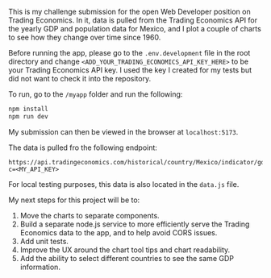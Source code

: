 This is my challenge submission for the open Web Developer position on Trading Economics. In it, data is pulled from the Trading Economics API for the yearly GDP and population data for Mexico, and I plot a couple of charts to see how they change over time since 1960.

Before running the app, please go to the `.env.development` file in the root directory and change `<ADD_YOUR_TRADING_ECONOMICS_API_KEY_HERE>` to be your Trading Economics API key. I used the key I created for my tests but did not want to check it into the repository.

To run, go to the `/myapp` folder and run the following:

```javascript
npm install
npm run dev
```

My submission can then be viewed in the browser at `localhost:5173`.

The data is pulled fro the following endpoint:

```
https://api.tradingeconomics.com/historical/country/Mexico/indicator/gdp,population?c=<MY_API_KEY>
```

For local testing purposes, this data is also located in the `data.js` file.

My next steps for this project will be to:

1. Move the charts to separate components.
2. Build a separate node.js service to more efficiently serve the Trading Economics data to the app, and to help avoid CORS issues.
3. Add unit tests.
4. Improve the UX around the chart tool tips and chart readability.
5. Add the ability to select different countries to see the same GDP information.
